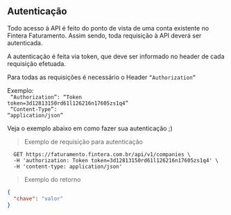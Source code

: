 
## Autenticação

Todo acesso à API é feito do ponto de vista de uma conta existente no Fintera Faturamento. Assim sendo, toda requisição à API deverá ser autenticada.

A autenticação é feita via token, que deve ser informado no header de cada requisição efetuada.

<div class="api-endpoint notice">
  <aside>
    Para todas as requisições é necessário o Header <code>“Authorization”</code>
  </aside>
</div>

Exemplo:<br>
<code>
  “Authorization”: “Token token=3d12813150rd61l126216n17605zs1q4” <br>
  “Content-Type”: “application/json”
</code>
<br>

Veja o exemplo abaixo em como fazer sua autenticação ;)

> Exemplo de requisição para autenticação

```shell
  GET https://faturamento.fintera.com.br/api/v1/companies \
  -H 'authorization: Token token=3d12813150rd61l126216n17605zs1q4' \
  -H 'content-type: application/json'
```
> Exemplo do retorno

```json
{
  "chave": "valor"
}
```

